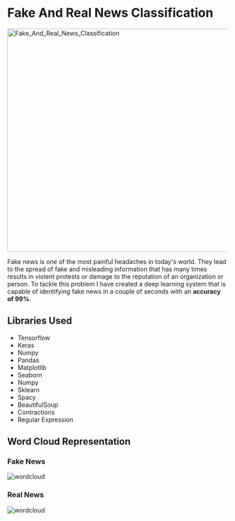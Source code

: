 # Fake And Real News Classification
<img src="https://ichef.bbci.co.uk/news/976/cpsprodpb/089D/production/_111750220_gettyimages-1215064495.jpg" alt="Fake_And_Real_News_Classification" width="1000" height="510">
<p>Fake news is one of the most painful headaches in today's world. They lead to the spread of fake and misleading information that has many times results in violent protests or damage to the reputation of an organization or person. To tackle this problem I have created a deep learning system that is capable of identifying fake news in a couple of seconds with an <b>accuracy of 99%.</b></p>
<h2>Libraries Used</h2>
<ul>
  <li>Tensorflow</li>
  <li>Keras</li>
  <li>Numpy</li>
  <li>Pandas </li>
  <li>Matplotlib</li>
  <li>Seaborn</li>
  <li>Numpy</li>
  <li>Sklearn</li>
  <li>Spacy</li>
  <li>BeautifulSoup</li>
  <li>Contractions</li>
  <li>Regular Expression</li>
</ul>
<h2>Word Cloud Representation</h2>
<h3>Fake News</h3>
<img src="https://github.com/NavinBondade/Fake_And_Real_News_Classification/blob/main/Graphs/Fake%20News%20and%20Title%20Word%20Cloud.png" alt="wordcloud" >
<h3>Real News</h3>
<img src="https://github.com/NavinBondade/Fake_And_Real_News_Classification/blob/main/Graphs/Real%20News%20and%20Title%20Word%20Cloud.png" alt="wordcloud" >


